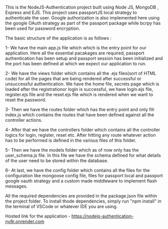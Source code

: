 This is the NodeJS-Authentication project built using Node JS, MongoDB , Express and EJS.
This project uses passportJS local strategy to authenticate the user. Google authorization is also implemented here using the
google OAuth strategy as part of the passport package while bcrpy has been used for password encryption.

The basic structure of the application is as follows :

1- We have the main app.js file which which is the entry point for our application. Here all the essential pacakages are required, passport authentication
has been setup and passport session has been initialized and the port has been defined at which we expect our application to run.

2- We have the views folder which contains all the .ejs files(sort of HTML code) for all the pages that are being rendered after successful or unsuccessful authentication.
We have the home file, secrets page which is loaded after the registrationor login is successful, we have login.ejs file, register.ejs file and the reset.ejs 
file which is rendered when we want to reset the password.

3- Then we have the routes folder which has the entry point and only filr index.js which contains the routes that have been defined against all the controller actions.

4- After that we have the controllers folder which contains all the controller logics for login, register, reset etc. After hitting any route whatever 
action has to be performed is defined in the various files of this folder.

5- Then we have the models folder which as of now only has the user_schema.js file. In this file we have the schema defined for what details of the user need to be stored 
within the database.

6- At last, we have the config folder which contains all the files for the configuration like mongoose config file, files for passport local and passport google oauth
strategy and a custom made middleware to implement flash messages.

All the required dependencies are provided in the package.json file within the project folder. To install thode dependencies, simply run "npm install" in the terminal of 
VSCode or whatever IDE you are using.

Hosted link for the application - https://nodejs-authentication-ny8r.onrender.com


